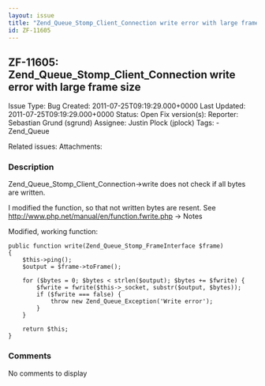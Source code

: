```yaml
---
layout: issue
title: "Zend_Queue_Stomp_Client_Connection write error with large frame size"
id: ZF-11605
---
```


ZF-11605: Zend\_Queue\_Stomp\_Client\_Connection write error with large frame size
----------------------------------------------------------------------------------

 Issue Type: Bug Created: 2011-07-25T09:19:29.000+0000 Last Updated: 2011-07-25T09:19:29.000+0000 Status: Open Fix version(s): 
 Reporter:  Sebastian Grund (sgrund)  Assignee:  Justin Plock (jplock)  Tags: - Zend\_Queue
 
 Related issues: 
 Attachments: 
### Description

Zend\_Queue\_Stomp\_Client\_Connection->write does not check if all bytes are written.

I modified the function, so that not written bytes are resent. See <http://www.php.net/manual/en/function.fwrite.php> -> Notes

Modified, working function:

 
    public function write(Zend_Queue_Stomp_FrameInterface $frame)
    {
        $this->ping();
        $output = $frame->toFrame();
    
        for ($bytes = 0; $bytes < strlen($output); $bytes += $fwrite) {
            $fwrite = fwrite($this->_socket, substr($output, $bytes));
            if ($fwrite === false) {
                throw new Zend_Queue_Exception('Write error');
            }
        }        
    
        return $this;
    }


 

 

### Comments

No comments to display